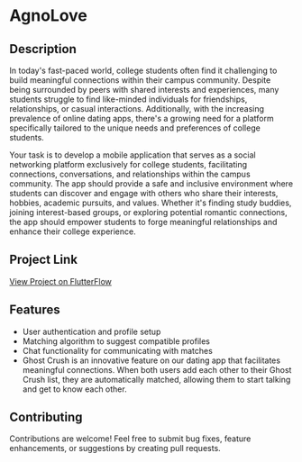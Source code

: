 # AgnoLove

## Description
In today's fast-paced world, college students often find it challenging to build meaningful connections within their campus community. Despite being surrounded by peers with shared interests and experiences, many students struggle to find like-minded individuals for friendships, relationships, or casual interactions. Additionally, with the increasing prevalence of online dating apps, there's a growing need for a platform specifically tailored to the unique needs and preferences of college students.

Your task is to develop a mobile application that serves as a social networking platform exclusively for college students, facilitating connections, conversations, and relationships within the campus community. The app should provide a safe and inclusive environment where students can discover and engage with others who share their interests, hobbies, academic pursuits, and values. Whether it's finding study buddies, joining interest-based groups, or exploring potential romantic connections, the app should empower students to forge meaningful relationships and enhance their college experience.

## Project Link
[View Project on FlutterFlow](https://app.flutterflow.io/project/tinder-c30gbz)

## Features
- User authentication and profile setup
- Matching algorithm to suggest compatible profiles
- Chat functionality for communicating with matches
- Ghost Crush is an innovative feature on our dating app that facilitates meaningful connections. When both users add each other to their Ghost Crush list, they are automatically matched, allowing them to start talking and get to know each other.

## Contributing
Contributions are welcome! Feel free to submit bug fixes, feature enhancements, or suggestions by creating pull requests.

